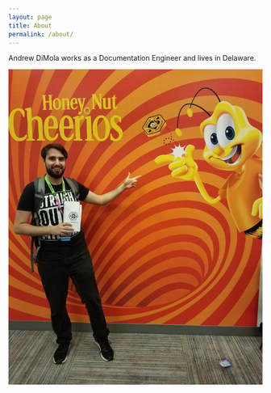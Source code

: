 ```yaml
---
layout: page
title: About
permalink: /about/
---
```

Andrew DiMola works as a Documentation Engineer and lives in Delaware.

![Andrew DiMola picture](/images/honey-nut-cheerios-andrew.jpg)
